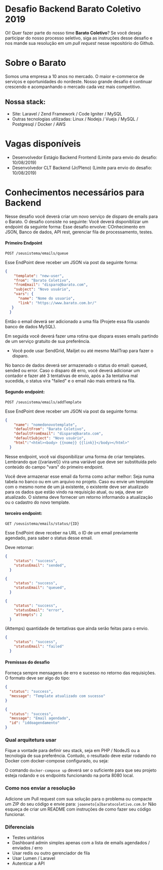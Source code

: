 # Desafio Backend Barato Coletivo 2019

Oi! Quer fazer parte do nosso time **Barato Coletivo**? Se você deseja participar do nosso processo seletivo, siga as instruções desse desafio e nos mande sua resolução em um *pull request* nesse repositório do Github.


# Sobre o Barato
Somos uma empresa a 10 anos no mercado. O maior e-commerce de serviços e oportunidades do nordeste. Nosso grande desafio é continuar crescendo e acompanhando o mercado cada vez mais competitivo. 

## Nossa stack:
- Site: Laravel / Zend Framework / Code Igniter / MySQL
- Outras tecnologias utilizadas: Linux / Nodejs / Vuejs / MySQL / Postgresql / Docker / AWS


# Vagas disponíveis
 - Desenvolvedor Estágio Backend Frontend (Limite para envio do desafio: 10/08/2019)
 - Desenvolvedor CLT Backend (Jr/Pleno) (Limite para envio do desafio: 10/08/2019)


# Conhecimentos necessários para Backend

Nesse desafio você deverá criar um novo serviço de disparo de emails para o Barato. O desafio consiste no seguinte:
Você deverá disponiblizar um endpoint da seguinte forma:
Esse desafio envolve: COnhecimento em JSON, Banco de dados, API rest, gerenciar fila de processamento, testes.


#### Primeiro Endpoint

`POST /seusistema/emails/queue`

Esse EndPoint deve receber um JSON via post da seguinte forma:

```json
{
    "template": "new-user",
    "from": "Barato Coletivo",
    "fromEmail": "disparo@barato.com",
    "subject": "Novo usuário",
    "vars": {
      "name": "Nome do usuario",
      "link": "https://www.barato.com.br/"
   }
  }
```

Então o email deverá ser adicionado a uma fila (Projete essa fila usando banco de dados MySQL).

Em seguida você deverá fazer uma rotina que dispara esses emails partindo de um serviço gratuito de sua preferência.
  - Você pode usar SendGrid, Mailjet ou até mesmo MailTrap para fazer o disparo.

No banco de dados deverá ser armazenado o status do email: queued, sended ou error.
Caso o disparo dê erro, você deverá adicionar um contador e fazer até 3 tentativas de envio, após a 3a tentativa mal sucedida, o status vira "failed" e o email não mais entrará na fila.

#### Segundo endpoint:

`POST /seusistema/emails/addTemplate`

Esse EndPoint deve receber um JSON via post da seguinte forma:

```json
{
    "name": "nomedonovotemplate",
    "defaultFrom": "Barato Coletivo",
    "defaultFromEmail": "disparo@barato.com",
    "defaultSubject": "Novo usuário",
    "html":"<html><body> {{nome}} {{link}}</body></html>"
  }
```

Nesse endpoint, você vai disponibilizar uma forma de criar templates.
Lembrando que {{variavel}} vira uma variável que deve ser substituída pelo conteúdo do campo "vars" do primeiro endpoint.

Você deve armazenar esse email da forma como achar melhor: Seja numa tabela no banco ou em um arquivo no projeto.
Caso eu envie um template com o mesmo nome de um já existente, o existente deve ser atualizado para os dados que estão vindo na requisição atual, ou seja, deve ser atualizado. O sistema deve fornecer um retorno informando a atualização ou o cadastro do novo template.

#### terceiro endpoint:

`GET /seusistema/emails/status/{ID}`

Esse EndPoint deve receber na URL o ID de um email previamente agendado, para saber o status desse email.

Deve retornar:

```json
{
    "status": "success",
    "statusEmail": "sended",
  }
```


```json
{
    "status": "success",
    "statusEmail": "queued",
  }
```


```json
{
    "status": "success",
    "statusEmail": "error",
    "attempts": 2 
  }
```
(Attemps) quantidade de tentativas que ainda serão feitas para o envio.

```json
{
    "status": "success",
    "statusEmail": "failed"
  }
```

#### Premissas do desafio
Forneça sempre mensagens de erro e sucesso no retorno das requisições.
O formato deve ser algo do tipo:

```json
{
  "status": "success",
  "message": "Template atualizado com sucesso"
}

```

```json
{
  "status": "success",
  "message": "Email agendado",
  "id": "iddoagendamento"
}
```


### Qual arquitetura usar

Fique a vontade para definir seu stack, seja em PHP / NodeJS ou a tecnologia de sua preferência.
Contudo, o resultado deve estar rodando no Docker com docker-compose configurado, ou seja:

O comando
`docker-compose up`
deverá ser o suficiente para que seu projeto esteja rodando e os endpoints funcionando na porta 8080 local.


 
### Como nos enviar a resolução

Adicione um Pull request com sua solução para o problema ou compacte um ZIP do seu código e envie para:
`joaoneto[a]baratocoletivo.com.br`
Não esqueça de criar um README com instruções de como fazer seu código funcionar.


### Diferenciais

- Testes unitários
- Dashboard admin simples apenas com a lista de emails agendados / enviados / erro
- Usar redis ou outro gerenciador de fila
- Usar Lumen / Laravel
- Autenticar a API 
